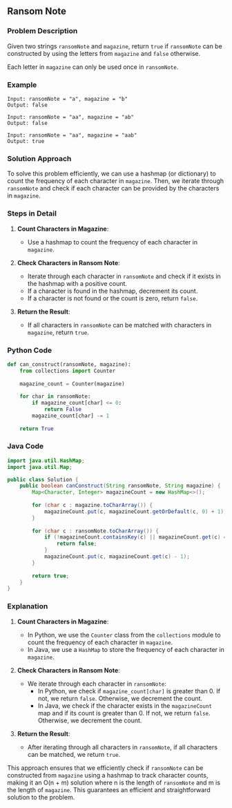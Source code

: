 ## Ransom Note

### Problem Description
Given two strings `ransomNote` and `magazine`, return `true` if `ransomNote` can be constructed by using the letters from `magazine` and `false` otherwise.

Each letter in `magazine` can only be used once in `ransomNote`.

### Example
```
Input: ransomNote = "a", magazine = "b"
Output: false
```
```
Input: ransomNote = "aa", magazine = "ab"
Output: false
```
```
Input: ransomNote = "aa", magazine = "aab"
Output: true
```

### Solution Approach
To solve this problem efficiently, we can use a hashmap (or dictionary) to count the frequency of each character in `magazine`. Then, we iterate through `ransomNote` and check if each character can be provided by the characters in `magazine`.

### Steps in Detail

1. **Count Characters in Magazine**:
   - Use a hashmap to count the frequency of each character in `magazine`.

2. **Check Characters in Ransom Note**:
   - Iterate through each character in `ransomNote` and check if it exists in the hashmap with a positive count.
   - If a character is found in the hashmap, decrement its count.
   - If a character is not found or the count is zero, return `false`.

3. **Return the Result**:
   - If all characters in `ransomNote` can be matched with characters in `magazine`, return `true`.

### Python Code
```python
def can_construct(ransomNote, magazine):
    from collections import Counter
    
    magazine_count = Counter(magazine)
    
    for char in ransomNote:
        if magazine_count[char] <= 0:
            return False
        magazine_count[char] -= 1
    
    return True
```

### Java Code
```java
import java.util.HashMap;
import java.util.Map;

public class Solution {
    public boolean canConstruct(String ransomNote, String magazine) {
        Map<Character, Integer> magazineCount = new HashMap<>();
        
        for (char c : magazine.toCharArray()) {
            magazineCount.put(c, magazineCount.getOrDefault(c, 0) + 1);
        }
        
        for (char c : ransomNote.toCharArray()) {
            if (!magazineCount.containsKey(c) || magazineCount.get(c) == 0) {
                return false;
            }
            magazineCount.put(c, magazineCount.get(c) - 1);
        }
        
        return true;
    }
}
```

### Explanation

1. **Count Characters in Magazine**:
   - In Python, we use the `Counter` class from the `collections` module to count the frequency of each character in `magazine`.
   - In Java, we use a `HashMap` to store the frequency of each character in `magazine`.

2. **Check Characters in Ransom Note**:
   - We iterate through each character in `ransomNote`:
     - In Python, we check if `magazine_count[char]` is greater than 0. If not, we return `false`. Otherwise, we decrement the count.
     - In Java, we check if the character exists in the `magazineCount` map and if its count is greater than 0. If not, we return `false`. Otherwise, we decrement the count.

3. **Return the Result**:
   - After iterating through all characters in `ransomNote`, if all characters can be matched, we return `true`.

This approach ensures that we efficiently check if `ransomNote` can be constructed from `magazine` using a hashmap to track character counts, making it an O(n + m) solution where n is the length of `ransomNote` and m is the length of `magazine`. This guarantees an efficient and straightforward solution to the problem.